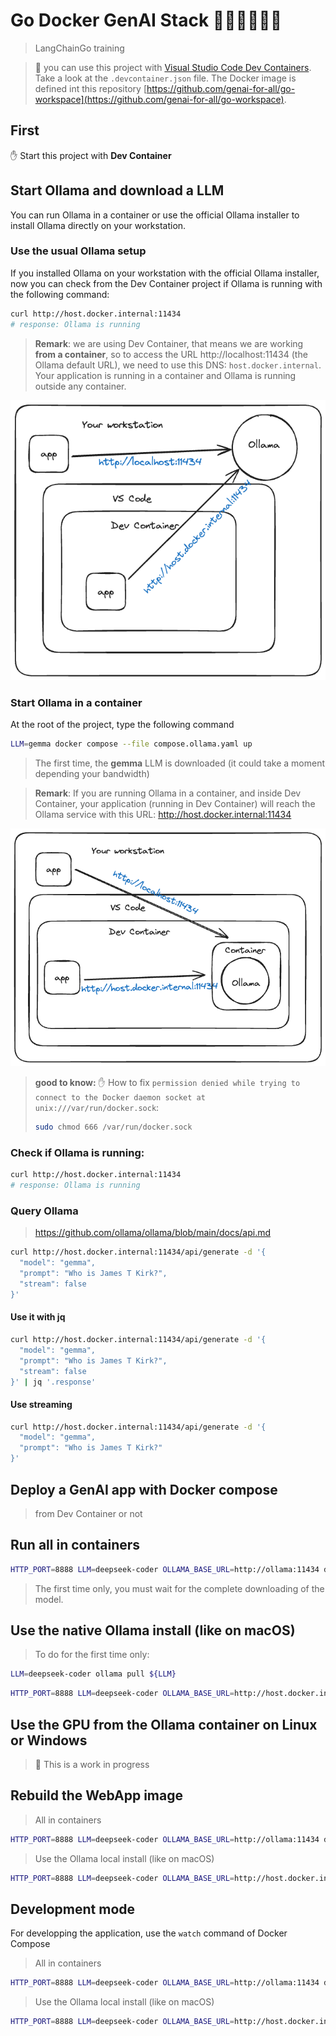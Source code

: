 # Go Docker GenAI Stack 🩵🐳🤖🦜🔗🦙
> LangChainGo training

> 👋 you can use this project with [Visual Studio Code Dev Containers](https://code.visualstudio.com/docs/devcontainers/containers). Take a look at the `.devcontainer.json` file. The Docker image is defined int this repository [https://github.com/genai-for-all/go-workspace](https://github.com/genai-for-all/go-workspace).


## First

✋ Start this project with **Dev Container**

## Start Ollama and download a LLM

You can run Ollama in a container or use the official Ollama installer to install Ollama directly on your workstation.

### Use the usual Ollama setup

If you installed Ollama on your workstation with the official Ollama installer, now you can check from the Dev Container project if Ollama is running with the following command:

```bash
curl http://host.docker.internal:11434
# response: Ollama is running
```

> **Remark**: we are using Dev Container, that means we are working **from a container**, so to access the URL http://localhost:11434 (the Ollama default URL), we need to use this DNS: `host.docker.internal`. Your application is running in a container and Ollama is running outside any container.

![ollama-1](./sketches/ollama.local.excalidraw.png)


### Start Ollama in a container

At the root of the project, type the following command
```bash
LLM=gemma docker compose --file compose.ollama.yaml up
```
> The first time, the **gemma** LLM is downloaded (it could take a moment depending your bandwidth)

> **Remark**: If you are running Ollama in a container, and inside Dev Container, your application (running in Dev Container) will reach the Ollama service with this URL: http://host.docker.internal:11434

![ollama-2](./sketches/ollama.container.excalidraw.png)


> **good to know:** ✋ How to fix `permission denied while trying to connect to the Docker daemon socket at unix:///var/run/docker.sock`:
> ```bash
> sudo chmod 666 /var/run/docker.sock
> ```

### Check if Ollama is running:
```bash
curl http://host.docker.internal:11434
# response: Ollama is running
```

### Query Ollama

> https://github.com/ollama/ollama/blob/main/docs/api.md


```bash
curl http://host.docker.internal:11434/api/generate -d '{
  "model": "gemma",
  "prompt": "Who is James T Kirk?",
  "stream": false
}'
```

#### Use it with jq
```bash
curl http://host.docker.internal:11434/api/generate -d '{
  "model": "gemma",
  "prompt": "Who is James T Kirk?",
  "stream": false
}' | jq '.response'
```

#### Use streaming
```bash
curl http://host.docker.internal:11434/api/generate -d '{
  "model": "gemma",
  "prompt": "Who is James T Kirk?"
}' 
```

## Deploy a GenAI app with Docker compose
> from Dev Container or not

## Run all in containers

```bash
HTTP_PORT=8888 LLM=deepseek-coder OLLAMA_BASE_URL=http://ollama:11434 docker compose --profile container up
```
> The first time only, you must wait for the complete downloading of the model.

## Use the native Ollama install (like on macOS)

> To do for the first time only:
```bash
LLM=deepseek-coder ollama pull ${LLM}
```

```bash
HTTP_PORT=8888 LLM=deepseek-coder OLLAMA_BASE_URL=http://host.docker.internal:11434 docker compose --profile webapp up
```

## Use the GPU from the Ollama container on Linux or Windows

> 🚧 This is a work in progress


## Rebuild the WebApp image

> All in containers
```bash
HTTP_PORT=8888 LLM=deepseek-coder OLLAMA_BASE_URL=http://ollama:11434 docker compose --profile container up --build
```

> Use the Ollama local install (like on macOS)
```bash
HTTP_PORT=8888 LLM=deepseek-coder OLLAMA_BASE_URL=http://host.docker.internal:11434 docker compose --profile webapp up --build
```

## Development mode

For developping the application, use the `watch` command of Docker Compose

> All in containers
```bash
HTTP_PORT=8888 LLM=deepseek-coder OLLAMA_BASE_URL=http://ollama:11434 docker compose --profile container watch
```
> Use the Ollama local install (like on macOS)
```bash
HTTP_PORT=8888 LLM=deepseek-coder OLLAMA_BASE_URL=http://host.docker.internal:11434 docker compose --profile webapp watch
```

